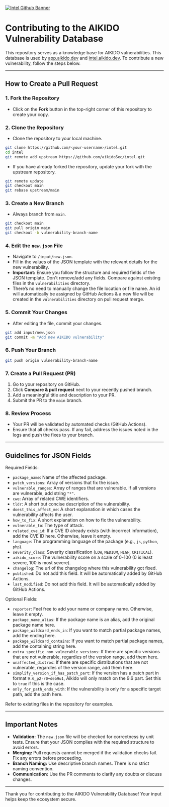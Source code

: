 [![Intel Github Banner](https://github.com/user-attachments/assets/7a1d7fa4-a861-41fd-8a26-4edfd59da047)](https://intel.aikido.dev/)

# Contributing to the AIKIDO Vulnerability Database

This repository serves as a knowledge base for AIKIDO vulnerabilities. This database is used by [app.aikido.dev](https://app.aikido.dev) and [intel.aikido.dev](https://intel.aikido.dev). To contribute a new vulnerability, follow the steps below.

---

## How to Create a Pull Request

### 1. **Fork the Repository**
- Click on the **Fork** button in the top-right corner of this repository to create your copy.

### 2. **Clone the Repository**
- Clone the repository to your local machine.
```bash
git clone https://github.com/<your-username>/intel.git
cd intel
git remote add upstream https://github.com/aikidoSec/intel.git
```

- If you have already forked the repository, update your fork with the upstream repository.
```bash
git remote update
git checkout main
git rebase upstream/main
```

### 3. **Create a New Branch**
- Always branch from `main`.
```bash
git checkout main
git pull origin main
git checkout -b vulnerability-branch-name
```

### 4. **Edit the `new.json` File**
- Navigate to `/input/new.json`.
- Fill in the values of the JSON template with the relevant details for the new vulnerability.
- **Important:** Ensure you follow the structure and required fields of the JSON template. Don't remove/add any fields. Compare against existing files in the `vulnerabilities` directory.
- There’s no need to manually change the file location or file name. An id will automatically be assigned by GitHub Actions & a new file will be created in the `vulnerabilities` directory on pull request merge.

### 5. **Commit Your Changes**
- After editing the file, commit your changes.
```bash
git add input/new.json
git commit -m "Add new AIKIDO vulnerability"
```

### 6. **Push Your Branch**
```bash
git push origin vulnerability-branch-name
```

### 7. **Create a Pull Request (PR)**
1. Go to your repository on GitHub.
2. Click **Compare & pull request** next to your recently pushed branch.
3. Add a meaningful title and description to your PR.
4. Submit the PR to the `main` branch.

### 8. **Review Process**
- Your PR will be validated by automated checks (GitHub Actions).
- Ensure that all checks pass. If any fail, address the issues noted in the logs and push the fixes to your branch.

---

## Guidelines for JSON Fields

Required Fields:
- `package_name`: Name of the affected package.
- `patch_versions`: Array of versions that fix the issue.
- `vulnerable_ranges`: Array of ranges that are vulnerable. If all versions are vulnerable, add string `"*"`.
- `cwe`: Array of related CWE identifiers.
- `tldr`: A short but concise description of the vulnerability.
- `doest_this_affect_me`: A short explanation in which cases the vulnerability affects the user.
- `how_to_fix`: A short explanation on how to fix the vulnerability.
- `vulnerable_to`: The type of attack.
- `related_cve_id`: If a CVE ID already exists (with incorrect information), add the CVE ID here. Otherwise, leave it empty.
- `language`: The programming language of the package (e.g., `js`, `python`, `php`).
- `severity_class`: Severity classification (`LOW`, `MEDIUM`, `HIGH`, `CRITICAL`).
- `aikido_score`: The vulnerability score on a scale of 0-100 (0 is least severe, 100 is most severe).
- `changelog`: The url of the changelog where this vulnerability got fixed.
- `published`: Do not add this field. It will be automatically added by GitHub Actions.
- `last_modified`: Do not add this field. It will be automatically added by GitHub Actions.

Optional Fields:
- `reporter`: Feel free to add your name or company name. Otherwise, leave it empty.
- `package_name_alias`: If the package name is an alias, add the original package name here.
- `package_wildcard_ends_in`: If you want to match partial package names, add the ending here.
- `package_wildcard_contains`: If you want to match partial package names, add the containing string here.
- `extra_specific_non_vulnerable_versions`: If there are specific versions that are not vulnerable, regardles of the version range, add them here.
- `unaffected_distros`: If there are specific distributions that are not vulnerable, regardles of the version range, add them here.
- `simplify_version_if_has_patch_part`: If the version has a patch part in format `9.6_p2-r0+deb9u1`, Aikido will only match on the 9.6 part. Set this to `true` if this is the case.
- `only_for_path_ends_with`: If the vulnerability is only for a specific target path, add the path here.


Refer to existing files in the repository for examples.

---

## Important Notes

- **Validation:** The `new.json` file will be checked for correctness by unit tests. Ensure that your JSON complies with the required structure to avoid errors.
- **Merging:** Pull requests cannot be merged if the validation checks fail. Fix any errors before proceeding.
- **Branch Naming:** Use descriptive branch names. There is no strict naming convention.
- **Communication:** Use the PR comments to clarify any doubts or discuss changes.

---

Thank you for contributing to the AIKIDO Vulnerability Database! Your input helps keep the ecosystem secure.
